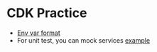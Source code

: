 # CDK Practice
- [Env var format](https://docs.aws.amazon.com/AWSCloudFormation/latest/UserGuide/resources-section-structure.html]https://docs.aws.amazon.com/AWSCloudFormation/latest/UserGuide/resources-section-structure.html#resources-section-structure-syntaxhttps://docs.aws.amazon.com/AWSCloudFormation/latest/UserGuide/resources-section-structure.html#resources-section-structure-syntax)
- For unit test, you can mock services [example](https://catalog.workshops.aws/serverless-patterns/en-US/module2/cdk-typescript/test-unit#example-test-get-a-single-user)
